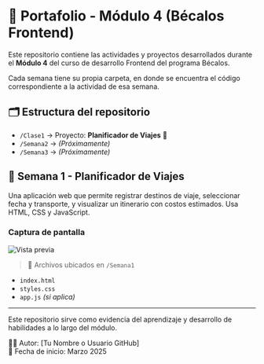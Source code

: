 # 🚀 Portafolio - Módulo 4 (Bécalos Frontend)

Este repositorio contiene las actividades y proyectos desarrollados durante el **Módulo 4** del curso de desarrollo Frontend del programa Bécalos.

Cada semana tiene su propia carpeta, en donde se encuentra el código correspondiente a la actividad de esa semana.

## 🗂 Estructura del repositorio

- `/Clase1` → Proyecto: **Planificador de Viajes** 🧳
- `/Semana2` → *(Próximamente)*
- `/Semana3` → *(Próximamente)*

## 📌 Semana 1 - Planificador de Viajes

Una aplicación web que permite registrar destinos de viaje, seleccionar fecha y transporte, y visualizar un itinerario con costos estimados. Usa HTML, CSS y JavaScript.

### Captura de pantalla

![Vista previa](https://images.unsplash.com/photo-1507525428034-b723cf961d3e)

> 📁 Archivos ubicados en `/Semana1`

- `index.html`
- `styles.css`
- `app.js` *(si aplica)*

---

Este repositorio sirve como evidencia del aprendizaje y desarrollo de habilidades a lo largo del módulo.

👨‍💻 Autor: [Tu Nombre o Usuario GitHub]  
📅 Fecha de inicio: Marzo 2025
